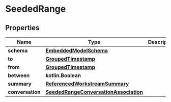 
# SeededRange

## Properties
Name | Type | Description | Notes
------------ | ------------- | ------------- | -------------
**schema** | [**EmbeddedModelSchema**](EmbeddedModelSchema) |  |  [optional]
**to** | [**GroupedTimestamp**](GroupedTimestamp) |  |  [optional]
**from** | [**GroupedTimestamp**](GroupedTimestamp) |  |  [optional]
**between** | **kotlin.Boolean** |  |  [optional]
**summary** | [**ReferencedWorkstreamSummary**](ReferencedWorkstreamSummary) |  |  [optional]
**conversation** | [**SeededRangeConversationAssociation**](SeededRangeConversationAssociation) |  |  [optional]



